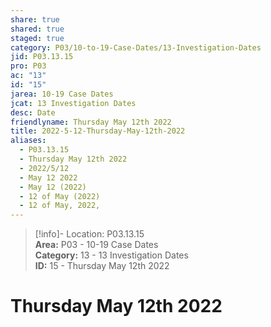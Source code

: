 ```yaml
---  
share: true  
shared: true  
staged: true  
category: P03/10-to-19-Case-Dates/13-Investigation-Dates  
jid: P03.13.15  
pro: P03  
ac: "13"  
id: "15"  
jarea: 10-19 Case Dates  
jcat: 13 Investigation Dates  
desc: Date  
friendlyname: Thursday May 12th 2022  
title: 2022-5-12-Thursday-May-12th-2022  
aliases:  
  - P03.13.15  
  - Thursday May 12th 2022  
  - 2022/5/12  
  - May 12 2022  
  - May 12 (2022)  
  - 12 of May (2022)  
  - 12 of May, 2022,  
---  
```

  
>[!info]- Location: P03.13.15  
>**Area:** P03 - 10-19 Case Dates  
>**Category:** 13 - 13 Investigation Dates  
>**ID:** 15 - Thursday May 12th 2022  
  
# Thursday May 12th 2022  

